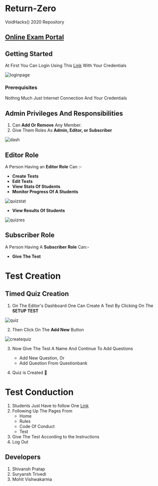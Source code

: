 # Return-Zero
VoidHacks() 2020 Repository

## [Online Exam Portal](http://return-zero.azurewebsites.net)

## Getting Started

At First You Can Login Using This [Link](http://return-zero.azurewebsites.net/wp-admin/) With Your Credentials


![loginpage](https://user-images.githubusercontent.com/46789950/101779185-ec06f700-3b1a-11eb-874b-5486297b58fa.jpeg)

### Prerequisites

Nothng Much Just Internet Connection And Your Credentials

## Admin Privileges And Responsibilities

1. Can **Add Or Remove** Any Member.
2. Give Them Roles As **Admin, Editor, or Subscriber**

![dash](https://user-images.githubusercontent.com/46789950/101779183-eb6e6080-3b1a-11eb-9c97-08eaaac17da9.jpeg)

## Editor Role 

A Person Having an **Editor Role** Can :-
- **Create Tests** 
- **Edit Tests**
- **View Stats Of Students**
- **Monitor Progress Of A Students**

![quizstat](https://user-images.githubusercontent.com/46789950/101779193-ee695100-3b1a-11eb-978d-e9e0abfcf8ef.jpeg)

- **View Results Of Students**

![quizres](https://user-images.githubusercontent.com/46789950/101779190-edd0ba80-3b1a-11eb-954d-b6dc76c12776.jpeg)

## Subscriber Role
A Person Having A **Subscriber Role** Can:-
- **Give The Test**

# Test Creation

## Timed Quiz Creation

1. On The Editor's Dashboard One Can Create A Test By Clicking On The **SETUP TEST**

![quiz](https://user-images.githubusercontent.com/46789950/101779189-ed382400-3b1a-11eb-9dcd-8fcd7c7fc56a.jpeg)

2. Then Click On The **Add New** Button

![createquiz](https://user-images.githubusercontent.com/46789950/101779174-e8737000-3b1a-11eb-84dd-3624b60ee8d8.jpeg)

3. Now Give The Test A Name And Continue To Add Questions

    - Add New Question, Or
    - Add Question From Questionbank
    
4. Quiz is Created 🎉

# Test Conduction

1. Students Just Have to follow One [Link](http://return-zero.azurewebsites.net) 
2. Following Up The Pages From
    - Home
    - Rules
    - Code Of Conduct 
    - Test
3. Give The Test According to the Instructions
4. Log Out

## Developers 

1. Shivansh Pratap 
2. Suryansh Trivedi
3. Mohit Vishwakarma
